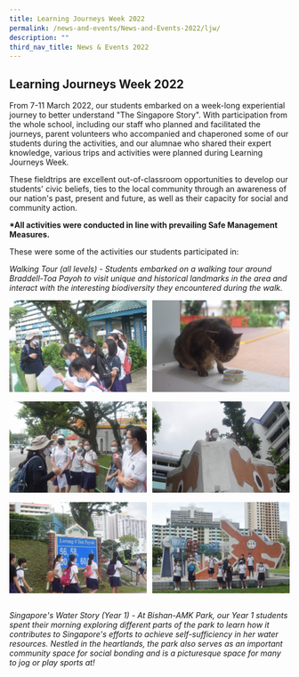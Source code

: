 ```yaml
---
title: Learning Journeys Week 2022
permalink: /news-and-events/News-and-Events-2022/ljw/
description: ""
third_nav_title: News & Events 2022
---
```

## Learning Journeys Week 2022

From 7-11 March 2022, our students embarked on a week-long experiential journey to better understand "The Singapore Story". With participation from the whole school, including our staff who planned and facilitated the journeys, parent volunteers who accompanied and chaperoned some of our students during the activities, and our alumnae who shared their expert knowledge, various trips and activities were planned during Learning Journeys Week.  
  
These fieldtrips are excellent out-of-classroom opportunities to develop our students' civic beliefs, ties to the local community through an awareness of our nation's past, present and future, as well as their capacity for social and community action.  

**\*All activities were conducted in line with prevailing Safe Management Measures.**  

These were some of the activities our students participated in:  
  
_Walking Tour (all levels) - Students embarked on a walking tour around Braddell-Toa Payoh to visit unique and historical landmarks in the area and interact with the interesting biodiversity they encountered during the walk._

<img src="/images/learning1.jpeg" style="width:49%" align=left>
<img src="/images/learning2.jpeg" style="width:49%" align=right>
<br clear="left"><br>

<img src="/images/learning3.jpeg" style="width:49%" align=left>
<img src="/images/learning4.jpeg" style="width:49%" align=right>
<br clear="left"><br>

<img src="/images/learning5.jpeg" style="width:49%" align=left>
<img src="/images/learning6.jpeg" style="width:49%" align=right>
<br clear="left"><br>

_Singapore's Water Story (Year 1) - At Bishan-AMK Park, our Year 1 students spent their morning exploring different parts of the park to learn how it contributes to Singapore's efforts to achieve self-sufficiency in her water resources. Nestled in the heartlands, the park also serves as an important community space for social bonding and is a picturesque space for many to jog or play sports at!_

